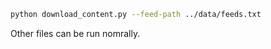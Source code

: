 

```bash
python download_content.py --feed-path ../data/feeds.txt
```

Other files can be run nomrally.

